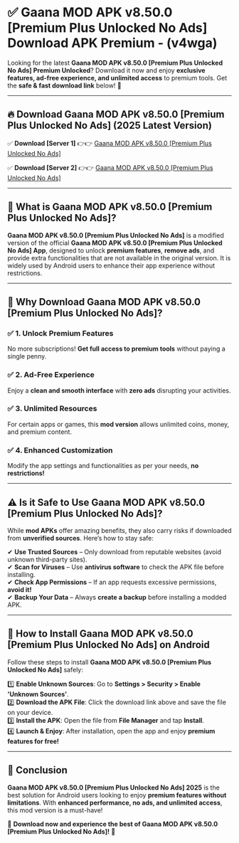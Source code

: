 
# ✅ Gaana MOD APK v8.50.0 [Premium Plus Unlocked No Ads] Download APK Premium -  (v4wga) 

Looking for the latest **Gaana MOD APK v8.50.0 [Premium Plus Unlocked No Ads] Premium Unlocked**? Download it now and enjoy **exclusive features, ad-free experience, and unlimited access** to premium tools. Get the **safe & fast download link** below! 🚀

---

## 🔥 Download Gaana MOD APK v8.50.0 [Premium Plus Unlocked No Ads] (2025 Latest Version)

✅ **Download [Server 1]** 👉👉 [Gaana MOD APK v8.50.0 [Premium Plus Unlocked No Ads] ](https://apkcomod.com?title=Gaana_MOD_APK_v8.50.0_[Premium_Plus_Unlocked_No_Ads])  

✅ **Download [Server 2]** 👉👉 [Gaana MOD APK v8.50.0 [Premium Plus Unlocked No Ads] ](https://apkcomod.com?title=Gaana_MOD_APK_v8.50.0_[Premium_Plus_Unlocked_No_Ads])  


---

## 📌 What is Gaana MOD APK v8.50.0 [Premium Plus Unlocked No Ads]?

**Gaana MOD APK v8.50.0 [Premium Plus Unlocked No Ads]** is a modified version of the official **Gaana MOD APK v8.50.0 [Premium Plus Unlocked No Ads] App**, designed to unlock **premium features**, **remove ads**, and provide extra functionalities that are not available in the original version. It is widely used by Android users to enhance their app experience without restrictions.

---

## 🌟 Why Download Gaana MOD APK v8.50.0 [Premium Plus Unlocked No Ads]?

### ✅ 1. Unlock Premium Features
No more subscriptions! **Get full access to premium tools** without paying a single penny.

### ✅ 2. Ad-Free Experience
Enjoy a **clean and smooth interface** with **zero ads** disrupting your activities.

### ✅ 3. Unlimited Resources
For certain apps or games, this **mod version** allows unlimited coins, money, and premium content.

### ✅ 4. Enhanced Customization
Modify the app settings and functionalities as per your needs, **no restrictions!**

---

## ⚠️ Is it Safe to Use Gaana MOD APK v8.50.0 [Premium Plus Unlocked No Ads]?

While **mod APKs** offer amazing benefits, they also carry risks if downloaded from **unverified sources**. Here’s how to stay safe:

✔ **Use Trusted Sources** – Only download from reputable websites (avoid unknown third-party sites).  
✔ **Scan for Viruses** – Use **antivirus software** to check the APK file before installing.  
✔ **Check App Permissions** – If an app requests excessive permissions, **avoid it!**  
✔ **Backup Your Data** – Always **create a backup** before installing a modded APK.

---

## 📲 How to Install Gaana MOD APK v8.50.0 [Premium Plus Unlocked No Ads] on Android

Follow these steps to install **Gaana MOD APK v8.50.0 [Premium Plus Unlocked No Ads]** safely:

1️⃣ **Enable Unknown Sources**: Go to **Settings > Security > Enable 'Unknown Sources'**.  
2️⃣ **Download the APK File**: Click the download link above and save the file on your device.  
3️⃣ **Install the APK**: Open the file from **File Manager** and tap **Install**.  
4️⃣ **Launch & Enjoy**: After installation, open the app and enjoy **premium features for free!**

---

## 🚀 Conclusion

**Gaana MOD APK v8.50.0 [Premium Plus Unlocked No Ads] 2025** is the best solution for Android users looking to enjoy **premium features without limitations**. With **enhanced performance, no ads, and unlimited access**, this mod version is a must-have!

🔻 **Download now and experience the best of Gaana MOD APK v8.50.0 [Premium Plus Unlocked No Ads]!** 🔻

